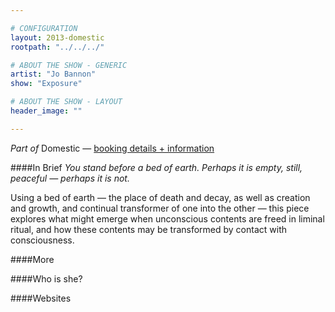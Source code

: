 ```yaml
---

# CONFIGURATION
layout: 2013-domestic
rootpath: "../../../"

# ABOUT THE SHOW - GENERIC
artist: "Jo Bannon"
show: "Exposure"

# ABOUT THE SHOW - LAYOUT
header_image: ""

---
```

*Part of* Domestic — [booking details + information](/current/2013-domestic/index.html)        
        
####In Brief
*You stand before a bed of earth. Perhaps it is empty, still, peaceful — perhaps it is not.*    
      
Using a bed of earth — the place of death and decay, as well as creation and growth, and continual transformer of one into the other — this piece explores what might emerge when unconscious contents are freed in liminal ritual, and how these contents may be transformed by contact with consciousness.    
      
####More 
       
####Who is she?    
       
####Websites